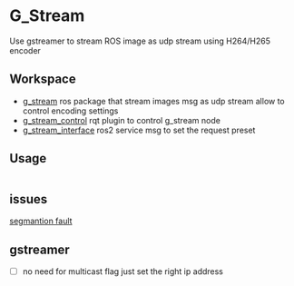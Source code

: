 # G_Stream
Use gstreamer to stream ROS image as udp stream using H264/H265 encoder


## Workspace
- [g_stream](src/g_stream/README.md) ros package that stream images msg as udp stream allow to control encoding settings
- [g_stream_control](src/g_stream_control/README.md) rqt plugin to control g_stream node
- [g_stream_interface](src/g_stream_interface/README.md) ros2 service msg to set the request preset


## Usage
```bash
```


## issues
[segmantion fault](http://github.com/ros2/rclpy/issues/1149)


## gstreamer
- [ ] no need for multicast flag just set the right ip address



